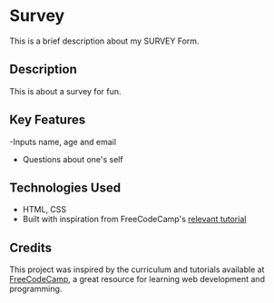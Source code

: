 # Survey

This is a brief description about my SURVEY Form.

## Description

This is about a survey for fun.

## Key Features

-Inputs
  name, age and email
- Questions about one's self

## Technologies Used

- HTML, CSS
- Built with inspiration from FreeCodeCamp's [relevant tutorial](https://www.freecodecamp.org)

## Credits

This project was inspired by the curriculum and tutorials available at [FreeCodeCamp](https://www.freecodecamp.org), a great resource for learning web development and programming.
